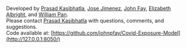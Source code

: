 Developed by [Prasad Kasibhatla](https://nicholas.duke.edu/people/faculty/kasibhatla),  [Jose Jimenez](https://www.colorado.edu/chemistry/jose-luis-jimenez),  [John Fay](https://nicholas.duke.edu/people/faculty/fay),  [Elizabeth Albright](https://nicholas.duke.edu/people/faculty/albright), and  [William Pan](https://nicholas.duke.edu/people/faculty/pan). <br>Please contact [Prasad Kasibhatla](mailto:psk9@duke.edu) with questions, comments, and suggestions.<br>Code available at: [https://github.com/johnpfay/Covid-Exposure-Model](http://127.0.0.1:8050/)